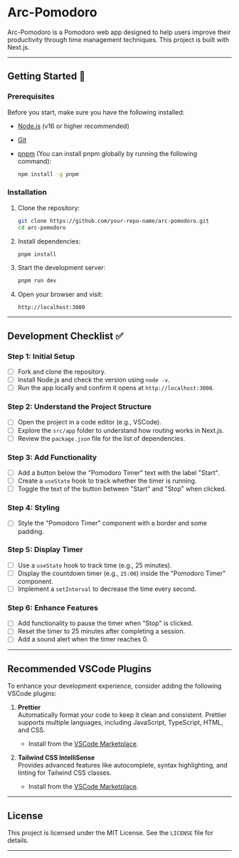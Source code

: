 
# Arc-Pomodoro

Arc-Pomodoro is a Pomodoro web app designed to help users improve their productivity through time management techniques. This project is built with Next.js.

---

## Getting Started 🚀

### Prerequisites

Before you start, make sure you have the following installed:

- [Node.js](https://nodejs.org/) (v16 or higher recommended)
- [Git](https://git-scm.com/)
- [pnpm](https://pnpm.io/) (You can install pnpm globally by running the following command):
  
  ```bash
  npm install -g pnpm
  ```

### Installation

1. Clone the repository:
   
   ```bash
   git clone https://github.com/your-repo-name/arc-pomodoro.git
   cd arc-pomodoro
   ```

2. Install dependencies:
   
   ```bash
   pnpm install
   ```

3. Start the development server:
   
   ```bash
   pnpm run dev
   ```

4. Open your browser and visit:
   
   ```
   http://localhost:3000
   ```

---

## Development Checklist ✅

### Step 1: Initial Setup
- [ ] Fork and clone the repository.
- [ ] Install Node.js and check the version using `node -v`.
- [ ] Run the app locally and confirm it opens at `http://localhost:3000`.

### Step 2: Understand the Project Structure
- [ ] Open the project in a code editor (e.g., VSCode).
- [ ] Explore the `src/app` folder to understand how routing works in Next.js.
- [ ] Review the `package.json` file for the list of dependencies.

### Step 3: Add Functionality
- [ ] Add a button below the "Pomodoro Timer" text with the label "Start".
- [ ] Create a `useState` hook to track whether the timer is running.
- [ ] Toggle the text of the button between "Start" and "Stop" when clicked.

### Step 4: Styling
- [ ] Style the "Pomodoro Timer" component with a border and some padding.

### Step 5: Display Timer
- [ ] Use a `useState` hook to track time (e.g., 25 minutes).
- [ ] Display the countdown timer (e.g., `25:00`) inside the "Pomodoro Timer" component.
- [ ] Implement a `setInterval` to decrease the time every second.

### Step 6: Enhance Features
- [ ] Add functionality to pause the timer when "Stop" is clicked.
- [ ] Reset the timer to 25 minutes after completing a session.
- [ ] Add a sound alert when the timer reaches 0.

---

## Recommended VSCode Plugins

To enhance your development experience, consider adding the following VSCode plugins:

1. **Prettier**  
   Automatically format your code to keep it clean and consistent. Prettier supports multiple languages, including JavaScript, TypeScript, HTML, and CSS.  
   - Install from the [VSCode Marketplace](https://marketplace.visualstudio.com/items?itemName=esbenp.prettier-vscode).

2. **Tailwind CSS IntelliSense**  
   Provides advanced features like autocomplete, syntax highlighting, and linting for Tailwind CSS classes.  
   - Install from the [VSCode Marketplace](https://marketplace.visualstudio.com/items?itemName=bradlc.vscode-tailwindcss).

---

## License

This project is licensed under the MIT License. See the `LICENSE` file for details.

---
